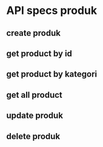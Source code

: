 # API specs produk

## create produk

## get product by id

## get product by kategori

## get all product

## update produk

## delete produk
